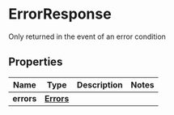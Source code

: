 

# ErrorResponse

Only returned in the event of an error condition

## Properties

Name | Type | Description | Notes
------------ | ------------- | ------------- | -------------
**errors** | [**Errors**](Errors.md) |  | 



